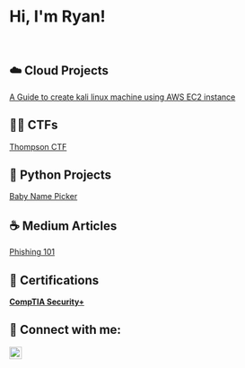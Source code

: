 <h1>Hi, I'm Ryan!</h1>
<br>
<h2>☁️ Cloud Projects</h2>
<a href=https://github.com/RyanWhite74/KaliAWS/blob/main/README.md>A Guide to create kali linux machine using AWS EC2 instance</a>
<br> 
<h2>🏴‍☠️ CTFs</h2>
<a href=https://github.com/RyanWhite74/Thompson/blob/main/README.md#enroll-beta>Thompson CTF</a>
<br>
<h2>🐍 Python Projects</h2>
<a href=https://github.com/RyanWhite74/Baby-name-picker>Baby Name Picker</a>
<br>
<h2>☕️ Medium Articles</h2>
<a href=https://medium.com/@ryanawhite74/phishing-101-dc17de92e80>Phishing 101</a>

<h2>📜 Certifications</h2>
<b><a href=https://www.credly.com/badges/0ee0c69b-a658-45a0-b264-e33247ad2d3f/public_ur/l>CompTIA Security+</a></b>
  

<h2> 📱 Connect with me:</h2>

[<img align="left" alt="RyanAWhite74 | Twitter" width="22px" src="https://cdn.jsdelivr.net/npm/simple-icons@v3/icons/twitter.svg" />][twitter]


[twitter]: https://twitter.com/RyanAWhite74
